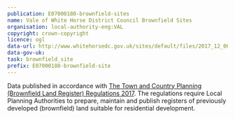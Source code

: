 ```yaml
---
publication: E07000180-brownfield-sites
name: Vale of White Horse District Council Brownfield Sites
organisation: local-authority-eng:VAL
copyright: crown-copyright
licence: ogl
data-url: http://www.whitehorsedc.gov.uk/sites/default/files/2017_12_06%20Brownfield%20Register.csv
data-gov-uk: 
task: brownfield_site
prefix: E07000180-brownfield-site
---
```


Data published in accordance with [The Town and Country Planning (Brownfield Land Register) Regulations 2017](http://www.legislation.gov.uk/uksi/2017/403/contents/made).
The regulations require Local Planning Authorities to prepare, maintain and publish registers of previously developed (brownfield) land suitable for residential development.

